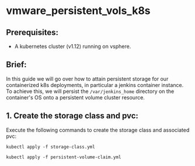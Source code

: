 # vmware_persistent_vols_k8s

## Prerequisites:

- A kubernetes cluster (v1.12) running on vsphere.

## Brief:

In this guide we will go over how to attain persistent storage for our containerized k8s deployments, in particular a jenkins container instance. To achieve this, we will persist the ```/var/jenkins_home``` directory on the container's OS onto a persistent volume cluster resource.

## 1. Create the storage class and pvc:

Execute the following commands to create the storage class and associated pvc:

```kubectl apply -f storage-class.yml```

```kubectl apply -f persistent-volume-claim.yml```
